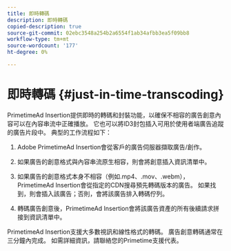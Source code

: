 ```yaml
---
title: 即時轉碼
description: 即時轉碼
copied-description: true
source-git-commit: 02ebc3548a254b2a6554f1ab34afbb3ea5f09bb8
workflow-type: tm+mt
source-wordcount: '177'
ht-degree: 0%

---
```


# 即時轉碼 {#just-in-time-transcoding}

PrimetimeAd Insertion提供即時的轉碼和封裝功能，以確保不相容的廣告創意內容可以在內容串流中正確播放。 它也可以將ID3封包插入可用於使用者端廣告追蹤的廣告片段中。
典型的工作流程如下：

1. Adobe PrimetimeAd Insertion會從客戶的廣告伺服器擷取廣告/創作。

1. 如果廣告的創意格式與內容串流原生相容，則會將創意插入資訊清單中。

1. 如果廣告的創意格式本身不相容（例如.mp4、.mov、.webm），PrimetimeAd Insertion會從指定的CDN搜尋預先轉碼版本的廣告。 如果找到，則會插入該廣告；否則，會將該廣告排入轉碼佇列。

1. 轉碼廣告創意後，PrimetimeAd Insertion會將該廣告資產的所有後續請求拼接到資訊清單中。

PrimetimeAd Insertion支援大多數視訊和線性格式的轉碼。 廣告創意轉碼通常在三分鐘內完成。 如需詳細資訊，請聯絡您的Primetime支援代表。
